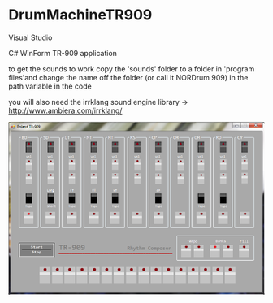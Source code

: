 DrumMachineTR909
================

Visual Studio

C# WinForm TR-909 application


to get the sounds to work copy the 'sounds' folder to a folder in 'program files'and change 
the name off the folder (or call it NORDrum 909) in the path variable in the code

you will also need the irrklang sound engine library -> http://www.ambiera.com/irrklang/

![909](909GUI.png)
